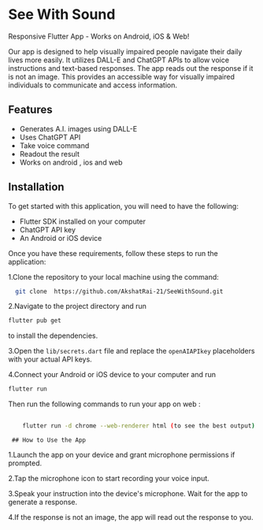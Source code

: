 
# See With Sound

Responsive Flutter App - Works on Android, iOS & Web! 

Our app is designed to help visually impaired people navigate their daily lives more easily. It utilizes DALL-E and ChatGPT APIs to allow voice instructions and text-based responses. The app reads out the response if it is not an image. This provides an accessible way for visually impaired individuals to communicate and access information.



## Features

- Generates A.I. images using DALL-E
- Uses ChatGPT API 
- Take voice command
- Readout the result 
- Works on android , ios and web



## Installation

To get started with this application, you will need to have the following:

- Flutter SDK installed on your computer
- ChatGPT API key
- An Android or iOS device

Once you have these requirements, follow these steps to run the application:

1.Clone the repository to  your local machine using the command:

```bash
  git clone  https://github.com/AkshatRai-21/SeeWithSound.git
```
2.Navigate to the project directory and run
```bash
flutter pub get
```
 to install the dependencies.

3.Open the ```lib/secrets.dart``` file and replace the ```openAIAPIkey``` placeholders with your actual API keys.

4.Connect your Android or iOS device to your computer and run
```bash 
flutter run
```
Then run the following commands to run your app on web :
```bash
    
    flutter run -d chrome --web-renderer html (to see the best output)

```
 

     ## How to Use the App
1.Launch the app on your device and grant microphone permissions if prompted.

2.Tap the microphone icon to start recording your voice input.

3.Speak your instruction into the device's microphone.
Wait for the app to generate a response.

4.If the response is not an image, the app will read out the response to you.